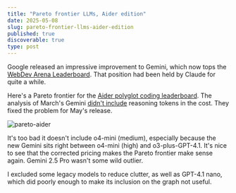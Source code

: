 ```yaml
---
title: "Pareto frontier LLMs, Aider edition"
date: 2025-05-08
slug: pareto-frontier-llms-aider-edition
published: true
discoverable: true
type: post
---
```

Google released an impressive improvement to Gemini, which now tops the [WebDev Arena Leaderboard](https://web.lmarena.ai/leaderboard). That position had been held by Claude for quite a while.

Here's a Pareto frontier for the [Aider polyglot coding leaderboard](https://aider.chat/docs/leaderboards/). The analysis of March's Gemini [didn't include](https://aider.chat/2025/05/07/gemini-cost.html) reasoning tokens in the cost. They fixed the problem for May's release.

![pareto-aider](https://bear-images.sfo2.cdn.digitaloceanspaces.com/samek/pareto-aider.webp)

It's too bad it doesn't include o4-mini (medium), especially because the new Gemini sits right between o4-mini (high) and o3-plus-GPT-4.1. It's nice to see that the corrected pricing makes the Pareto frontier make sense again. Gemini 2.5 Pro wasn't some wild outlier.

I excluded some legacy models to reduce clutter, as well as GPT-4.1 nano, which did poorly enough to make its inclusion on the graph not useful.
